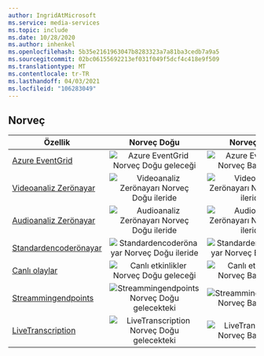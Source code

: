 ```yaml
---
author: IngridAtMicrosoft
ms.service: media-services
ms.topic: include
ms.date: 10/28/2020
ms.author: inhenkel
ms.openlocfilehash: 5b35e2161963047b8283323a7a81ba3cedb7a9a5
ms.sourcegitcommit: 02bc06155692213ef031f049f5dcf4c418e9f509
ms.translationtype: MT
ms.contentlocale: tr-TR
ms.lasthandoff: 04/03/2021
ms.locfileid: "106283049"
---
```

<!--Feature availability in region-->
## <a name="norway"></a>Norveç

| Özellik | Norveç Doğu | Norveç Batı |
| --- | :---: | :---: |
| [Azure EventGrid](../monitoring/reacting-to-media-services-events.md) |![Azure EventGrid Norveç Doğu geleceği](../media/azure-clouds-regions/planned-active.svg)  |![Azure EventGrid Norveç Batı ileride](../media/azure-clouds-regions/planned-active.svg) |
| [Videoanaliz Zerönayar](../analyze-video-audio-files-concept.md) |![Videoanaliz Zerönayarı Norveç Doğu ileride](../media/azure-clouds-regions/planned-active.svg)  | ![Videoanaliz Zerönayarı Norveç Batı ileride](../media/azure-clouds-regions/planned-active.svg) |
| [Audioanaliz Zerönayar](../analyze-video-audio-files-concept.md) |![Audioanaliz Zerönayarı Norveç Doğu ileride](../media/azure-clouds-regions/planned-active.svg)  | ![Audioanaliz Zerönayarı Norveç Batı ileride](../media/azure-clouds-regions/planned-active.svg) |
| [Standardencoderönayar](../encode-concept.md) |![Standardencoderönayar Norveç Doğu ileride](../media/azure-clouds-regions/planned-active.svg)  | ![Standardencoderönayar Norveç Batı ileride](../media/azure-clouds-regions/planned-active.svg) |
| [Canlı olaylar](../stream-live-streaming-concept.md) |![Canlı etkinlikler Norveç Doğu geleceği](../media/azure-clouds-regions/planned-active.svg)  | ![Canlı etkinlikler Norveç Batı ileride](../media/azure-clouds-regions/planned-active.svg) |
| [Streammingendpoints](../stream-streaming-endpoint-concept.md) |![Streammingendpoints Norveç Doğu gelecekteki](../media/azure-clouds-regions/planned-active.svg) | ![Streammingendpoints Norveç Batı ileride](../media/azure-clouds-regions/planned-active.svg) |
| [LiveTranscription](../live-event-live-transcription-how-to.md) |![LiveTranscription Norveç Doğu gelecekteki](../media/azure-clouds-regions/planned-active.svg) |![LiveTranscription Norveç Batı ileride](../media/azure-clouds-regions/planned-active.svg) |
